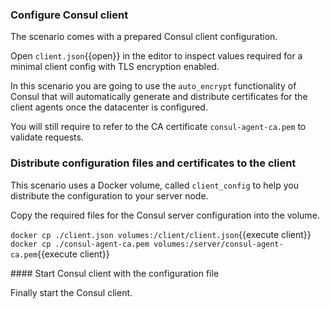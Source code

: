 ### Configure Consul client

The scenario comes with a prepared Consul client configuration.

Open `client.json`{{open}} in the editor to inspect values required for a minimal client config with TLS encryption enabled.

In this scenario you are going to use the `auto_encrypt` functionality of Consul that will automatically generate and distribute certificates for the client agents once the datacenter is configured.

You will still require to refer to the CA certificate `consul-agent-ca.pem` to validate requests.

### Distribute configuration files and certificates to the client

This scenario uses a Docker volume, called `client_config` to help you distribute the configuration to your server node.


Copy the required files for the Consul server configuration into the volume.

`docker cp ./client.json volumes:/client/client.json`{{execute client}}
`docker cp ./consul-agent-ca.pem volumes:/server/consul-agent-ca.pem`{{execute client}}


#### Start Consul client with the configuration file

Finally start the Consul client.